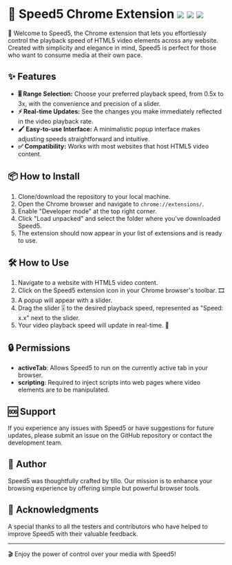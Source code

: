 # 🚀 Speed5 Chrome Extension ![](https://img.shields.io/badge/release-v1.0-blue) ![](https://img.shields.io/badge/chrome_extension-yes-green) ![](https://img.shields.io/badge/license-MIT-orange)

🎉 Welcome to Speed5, the Chrome extension that lets you effortlessly control the playback speed of HTML5 video elements across any website. Created with simplicity and elegance in mind, Speed5 is perfect for those who want to consume media at their own pace.

## ✨ Features

- **🎚 Range Selection:** Choose your preferred playback speed, from 0.5x to 3x, with the convenience and precision of a slider.
- **⚡️ Real-time Updates:** See the changes you make immediately reflected in the video playback rate.
- **🖌 Easy-to-use Interface:** A minimalistic popup interface makes adjusting speeds straightforward and intuitive.
- **✅ Compatibility:** Works with most websites that host HTML5 video content.

## 📦 How to Install

1. Clone/download the repository to your local machine.
2. Open the Chrome browser and navigate to `chrome://extensions/`.
3. Enable "Developer mode" at the top right corner.
4. Click "Load unpacked" and select the folder where you've downloaded Speed5.
5. The extension should now appear in your list of extensions and is ready to use.

## 🛠 How to Use

1. Navigate to a website with HTML5 video content.
2. Click on the Speed5 extension icon in your Chrome browser's toolbar. 🎞️
3. A popup will appear with a slider.
4. Drag the slider 🎚️ to the desired playback speed, represented as "Speed: x.x" next to the slider.
5. Your video playback speed will update in real-time. 🚀

## 🔒 Permissions

- **activeTab**: Allows Speed5 to run on the currently active tab in your browser.
- **scripting**: Required to inject scripts into web pages where video elements are to be manipulated.

## 🆘 Support

If you experience any issues with Speed5 or have suggestions for future updates, please submit an issue on the GitHub repository or contact the development team.

## 🙏 Author

Speed5 was thoughtfully crafted by tillo. Our mission is to enhance your browsing experience by offering simple but powerful browser tools.

## 🤝 Acknowledgments

A special thanks to all the testers and contributors who have helped to improve Speed5 with their valuable feedback.

---

🎬 Enjoy the power of control over your media with Speed5!
